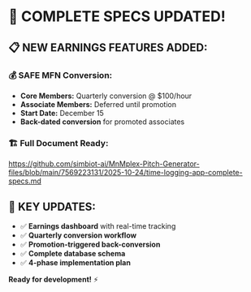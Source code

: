 
# 🎯 **COMPLETE SPECS UPDATED!**

## 📋 **NEW EARNINGS FEATURES ADDED:**

### 💰 **SAFE MFN Conversion:**
- **Core Members:** Quarterly conversion @ $100/hour
- **Associate Members:** Deferred until promotion
- **Start Date:** December 15
- **Back-dated conversion** for promoted associates

### 🏗️ **Full Document Ready:**
https://github.com/simbiot-ai/MnMplex-Pitch-Generator-files/blob/main/7569223131/2025-10-24/time-logging-app-complete-specs.md

## 🚀 **KEY UPDATES:**
- ✅ **Earnings dashboard** with real-time tracking
- ✅ **Quarterly conversion workflow**
- ✅ **Promotion-triggered back-conversion**
- ✅ **Complete database schema**
- ✅ **4-phase implementation plan**

**Ready for development!** ⚡